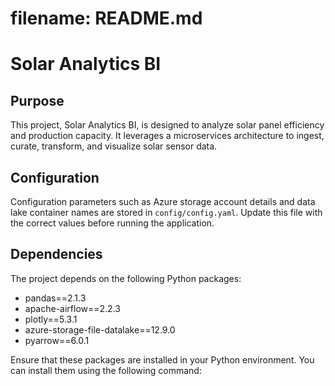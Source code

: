# filename: README.md
# Solar Analytics BI

## Purpose
This project, Solar Analytics BI, is designed to analyze solar panel efficiency and production capacity. It leverages a microservices architecture to ingest, curate, transform, and visualize solar sensor data.

## Configuration
Configuration parameters such as Azure storage account details and data lake container names are stored in `config/config.yaml`. Update this file with the correct values before running the application.

## Dependencies
The project depends on the following Python packages:
- pandas==2.1.3
- apache-airflow==2.2.3
- plotly==5.3.1
- azure-storage-file-datalake==12.9.0
- pyarrow==6.0.1

Ensure that these packages are installed in your Python environment. You can install them using the following command: